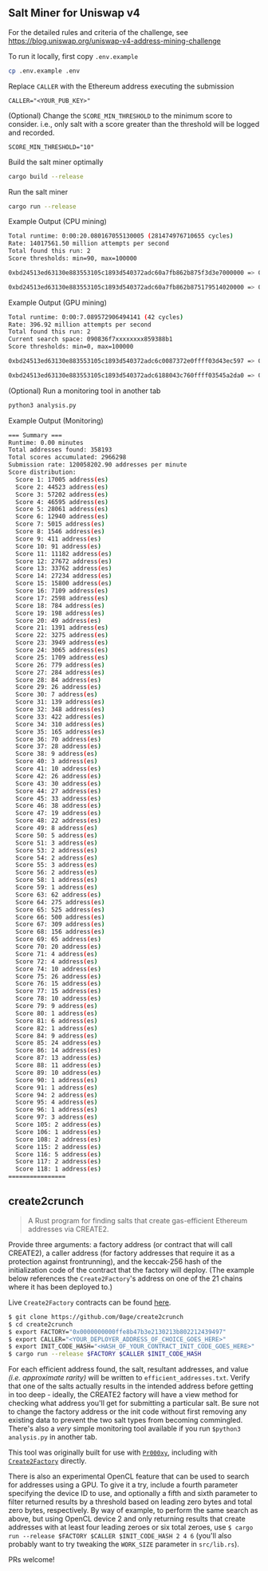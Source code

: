 ## Salt Miner for Uniswap v4

For the detailed rules and criteria of the challenge, see https://blog.uniswap.org/uniswap-v4-address-mining-challenge

To run it locally, first copy `.env.example`

```bash
cp .env.example .env
```

Replace `CALLER` with the Ethereum address executing the submission

```
CALLER="<YOUR_PUB_KEY>"
```

(Optional) Change the `SCORE_MIN_THRESHOLD` to the minimum score to consider. i.e., only salt with a score greater than the threshold will be logged and recorded.

```
SCORE_MIN_THRESHOLD="10"
```

Build the salt miner optimally

```bash
cargo build --release
```

Run the salt miner

```bash
cargo run --release
```

Example Output (CPU mining)

```bash
Total runtime: 0:00:20.080167055130005 (281474976710655 cycles)
Rate: 14017561.50 million attempts per second
Total found this run: 2
Score thresholds: min=90, max=100000

0xbd24513ed63130e883553105c1893d540372adc60a7fb862b875f3d3e7000000 => 0x00044446648fd9f03b834afcb4f63c0192ae152d => Score: 97

0xbd24513ed63130e883553105c1893d540372adc60a7fb862b875179514020000 => 0x00044449b22d31e1cbd3e2de90b33f0bda989014 => Score: 95
```

Example Output (GPU mining)

```bash
Total runtime: 0:00:7.089572906494141 (42 cycles)
Rate: 396.92 million attempts per second
Total found this run: 2
Current search space: 090836f7xxxxxxxx859388b1
Score thresholds: min=0, max=100000

0xbd24513ed63130e883553105c1893d540372adc6c0087372e0ffff03d43ec597 => 0x4d4a91e0197b9e6d0bd32ef6d76d460f40b7a5e2 => Score: 4

0xbd24513ed63130e883553105c1893d540372adc6188043c760ffff03545a2da0 => 0x4d2c88a006228ba4df9389c79b67acadf2f5eee4 => Score: 3
```

(Optional) Run a monitoring tool in another tab

```bash
python3 analysis.py
```

Example Output (Monitoring)

```bash
=== Summary ===
Runtime: 0.00 minutes
Total addresses found: 358193
Total scores accumulated: 2966298
Submission rate: 120058202.90 addresses per minute
Score distribution:
  Score 1: 17005 address(es)
  Score 2: 44523 address(es)
  Score 3: 57202 address(es)
  Score 4: 46595 address(es)
  Score 5: 28061 address(es)
  Score 6: 12940 address(es)
  Score 7: 5015 address(es)
  Score 8: 1546 address(es)
  Score 9: 411 address(es)
  Score 10: 91 address(es)
  Score 11: 11182 address(es)
  Score 12: 27672 address(es)
  Score 13: 33762 address(es)
  Score 14: 27234 address(es)
  Score 15: 15800 address(es)
  Score 16: 7109 address(es)
  Score 17: 2598 address(es)
  Score 18: 784 address(es)
  Score 19: 198 address(es)
  Score 20: 49 address(es)
  Score 21: 1391 address(es)
  Score 22: 3275 address(es)
  Score 23: 3949 address(es)
  Score 24: 3065 address(es)
  Score 25: 1709 address(es)
  Score 26: 779 address(es)
  Score 27: 284 address(es)
  Score 28: 84 address(es)
  Score 29: 26 address(es)
  Score 30: 7 address(es)
  Score 31: 139 address(es)
  Score 32: 348 address(es)
  Score 33: 422 address(es)
  Score 34: 310 address(es)
  Score 35: 165 address(es)
  Score 36: 70 address(es)
  Score 37: 28 address(es)
  Score 38: 9 address(es)
  Score 40: 3 address(es)
  Score 41: 10 address(es)
  Score 42: 26 address(es)
  Score 43: 30 address(es)
  Score 44: 27 address(es)
  Score 45: 33 address(es)
  Score 46: 38 address(es)
  Score 47: 19 address(es)
  Score 48: 22 address(es)
  Score 49: 8 address(es)
  Score 50: 5 address(es)
  Score 51: 3 address(es)
  Score 53: 2 address(es)
  Score 54: 2 address(es)
  Score 55: 3 address(es)
  Score 56: 2 address(es)
  Score 58: 1 address(es)
  Score 59: 1 address(es)
  Score 63: 62 address(es)
  Score 64: 275 address(es)
  Score 65: 525 address(es)
  Score 66: 500 address(es)
  Score 67: 309 address(es)
  Score 68: 156 address(es)
  Score 69: 65 address(es)
  Score 70: 20 address(es)
  Score 71: 4 address(es)
  Score 72: 4 address(es)
  Score 74: 10 address(es)
  Score 75: 26 address(es)
  Score 76: 15 address(es)
  Score 77: 15 address(es)
  Score 78: 10 address(es)
  Score 79: 9 address(es)
  Score 80: 1 address(es)
  Score 81: 6 address(es)
  Score 82: 1 address(es)
  Score 84: 9 address(es)
  Score 85: 24 address(es)
  Score 86: 14 address(es)
  Score 87: 13 address(es)
  Score 88: 11 address(es)
  Score 89: 10 address(es)
  Score 90: 1 address(es)
  Score 91: 1 address(es)
  Score 94: 2 address(es)
  Score 95: 4 address(es)
  Score 96: 1 address(es)
  Score 97: 3 address(es)
  Score 105: 2 address(es)
  Score 106: 1 address(es)
  Score 108: 2 address(es)
  Score 115: 2 address(es)
  Score 116: 5 address(es)
  Score 117: 2 address(es)
  Score 118: 1 address(es)
================
```

## create2crunch

> A Rust program for finding salts that create gas-efficient Ethereum addresses via CREATE2.

Provide three arguments: a factory address (or contract that will call CREATE2), a caller address (for factory addresses that require it as a protection against frontrunning), and the keccak-256 hash of the initialization code of the contract that the factory will deploy.
(The example below references the `Create2Factory`'s address on one of the 21 chains where it has been deployed to.)

Live `Create2Factory` contracts can be found [here](https://blockscan.com/address/0x0000000000ffe8b47b3e2130213b802212439497).

```sh
$ git clone https://github.com/0age/create2crunch
$ cd create2crunch
$ export FACTORY="0x0000000000ffe8b47b3e2130213b802212439497"
$ export CALLER="<YOUR_DEPLOYER_ADDRESS_OF_CHOICE_GOES_HERE>"
$ export INIT_CODE_HASH="<HASH_OF_YOUR_CONTRACT_INIT_CODE_GOES_HERE>"
$ cargo run --release $FACTORY $CALLER $INIT_CODE_HASH
```

For each efficient address found, the salt, resultant addresses, and value _(i.e. approximate rarity)_ will be written to `efficient_addresses.txt`. Verify that one of the salts actually results in the intended address before getting in too deep - ideally, the CREATE2 factory will have a view method for checking what address you'll get for submitting a particular salt. Be sure not to change the factory address or the init code without first removing any existing data to prevent the two salt types from becoming commingled. There's also a _very_ simple monitoring tool available if you run `$python3 analysis.py` in another tab.

This tool was originally built for use with [`Pr000xy`](https://github.com/0age/Pr000xy), including with [`Create2Factory`](https://github.com/0age/Pr000xy/blob/master/contracts/Create2Factory.sol) directly.

There is also an experimental OpenCL feature that can be used to search for addresses using a GPU. To give it a try, include a fourth parameter specifying the device ID to use, and optionally a fifth and sixth parameter to filter returned results by a threshold based on leading zero bytes and total zero bytes, respectively. By way of example, to perform the same search as above, but using OpenCL device 2 and only returning results that create addresses with at least four leading zeroes or six total zeroes, use `$ cargo run --release $FACTORY $CALLER $INIT_CODE_HASH 2 4 6` (you'll also probably want to try tweaking the `WORK_SIZE` parameter in `src/lib.rs`).

PRs welcome!
